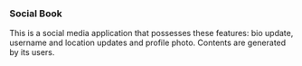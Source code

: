 ### Social Book  

This is a social media application that possesses  these features: bio update, username and location updates and profile photo. Contents are generated by its users.
